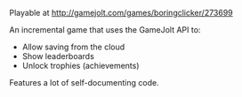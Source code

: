 Playable at http://gamejolt.com/games/boringclicker/273699

An incremental game that uses the GameJolt API to:

* Allow saving from the cloud
* Show leaderboards
* Unlock trophies (achievements)

Features a lot of self-documenting code.